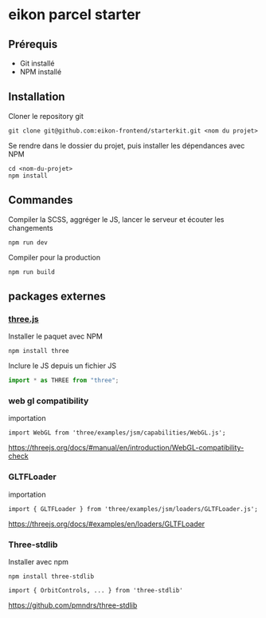 # eikon parcel starter

## Prérequis

- Git installé
- NPM installé

## Installation

Cloner le repository git

```
git clone git@github.com:eikon-frontend/starterkit.git <nom du projet>
```

Se rendre dans le dossier du projet, puis installer les dépendances avec NPM

```
cd <nom-du-projet>
npm install
```

## Commandes

Compiler la SCSS, aggréger le JS, lancer le serveur et écouter les changements

```
npm run dev
```

Compiler pour la production

```
npm run build
```

## packages externes

### [three.js](https://threejs.org)

Installer le paquet avec NPM

```
npm install three
```

Inclure le JS depuis un fichier JS

```js
import * as THREE from "three";
```

### web gl compatibility

importation
```
import WebGL from 'three/examples/jsm/capabilities/WebGL.js';
```
https://threejs.org/docs/#manual/en/introduction/WebGL-compatibility-check

### GLTFLoader

importation
```
import { GLTFLoader } from 'three/examples/jsm/loaders/GLTFLoader.js';
```
https://threejs.org/docs/#examples/en/loaders/GLTFLoader

### Three-stdlib

Installer avec npm
```
npm install three-stdlib
```
```
import { OrbitControls, ... } from 'three-stdlib'
```
https://github.com/pmndrs/three-stdlib


